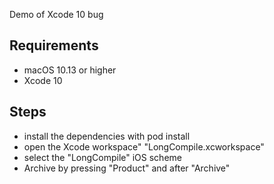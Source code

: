 Demo of Xcode 10 bug

## Requirements

* macOS 10.13 or higher
* Xcode 10

## Steps

* install the dependencies with pod install
* open the Xcode workspace" "LongCompile.xcworkspace"
* select the "LongCompile" iOS scheme
* Archive by pressing "Product" and after "Archive"

